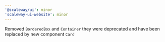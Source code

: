 ```yaml
---
'@scaleway/ui': minor
'scaleway-ui-website': minor
---
```


Removed `BorderedBox` and `Container` they were deprecated and have been replaced by new component `Card`
